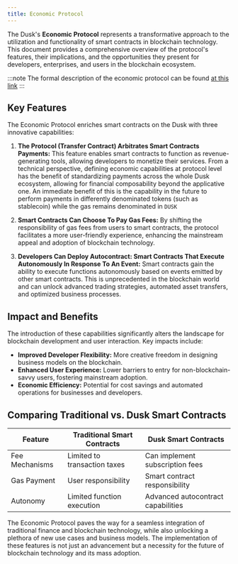 ```yaml
---
title: Economic Protocol
---
```


The Dusk's **Economic Protocol** represents a transformative approach to the utilization and functionality of smart contracts in blockchain technology. This document provides a comprehensive overview of the protocol's features, their implications, and the opportunities they present for developers, enterprises, and users in the blockchain ecosystem.

:::note
The formal description of the economic protocol can be found [at this link](https://dusk-network.github.io/dusk-protocol/economic-protocol.pdf)
:::

## Key Features

The Economic Protocol enriches smart contracts on the Dusk with three innovative capabilities:

1. **The Protocol (Transfer Contract) Arbitrates Smart Contracts Payments:** This feature enables smart contracts to function as revenue-generating tools, allowing developers to monetize their services. From a technical perspective, defining economic capabilities at protocol level has the benefit of standardizing payments across the whole Dusk ecosystem, allowing for financial composability beyond the applicative one. An immediate benefit of this is the capability in the future to perform payments in differently denominated tokens (such as stablecoin) while the gas remains denominated in `DUSK`

2. **Smart Contracts Can Choose To Pay Gas Fees:** By shifting the responsibility of gas fees from users to smart contracts, the protocol facilitates a more user-friendly experience, enhancing the mainstream appeal and adoption of blockchain technology.

3. **Developers Can Deploy Autocontract: Smart Contracts That Execute Autonomously In Response To An Event:** Smart contracts gain the ability to execute functions autonomously based on events emitted by other smart contracts. This is unprecedented in the blockchain world and can unlock advanced trading strategies, automated asset transfers, and optimized business processes.

## Impact and Benefits

The introduction of these capabilities significantly alters the landscape for blockchain development and user interaction. Key impacts include:

- **Improved Developer Flexibility:** More creative freedom in designing business models on the blockchain.
- **Enhanced User Experience:** Lower barriers to entry for non-blockchain-savvy users, fostering mainstream adoption.
- **Economic Efficiency:** Potential for cost savings and automated operations for businesses and developers.

## Comparing Traditional vs. Dusk Smart Contracts

| Feature | Traditional Smart Contracts | Dusk Smart Contracts |
|---------|-----------------------------|------------------------------|
| Fee Mechanisms | Limited to transaction taxes | Can implement subscription fees |
| Gas Payment | User responsibility | Smart contract responsibility |
| Autonomy | Limited function execution | Advanced autocontract capabilities |


The Economic Protocol paves the way for a seamless integration of traditional finance and blockchain technology, while also unlocking a plethora of new use cases and business models. The implementation of these features is not just an advancement but a necessity for the future of blockchain technology and its mass adoption.
